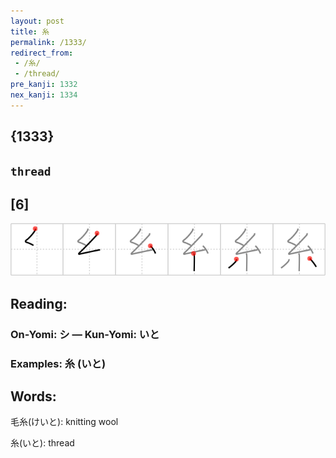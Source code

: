 ```yaml
---
layout: post
title: 糸
permalink: /1333/
redirect_from:
 - /糸/
 - /thread/
pre_kanji: 1332
nex_kanji: 1334
---
```


## {1333}

## `thread`

## [6]

<div class="stroke"><img src="../images/E7B3B8.png" /></div>

## Reading:

### On-Yomi: シ &mdash; Kun-Yomi: いと

### Examples: 糸 (いと)

## Words:

毛糸(けいと): knitting wool

糸(いと): thread
